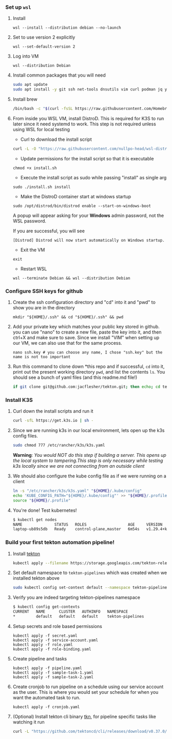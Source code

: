 
### Set up `wsl`

1. Install
    ```
    wsl --install --distribution debian --no-launch
    ```

1. Set to use version 2 explicitly
    ```
    wsl --set-default-version 2
    ```

1. Log into VM
    ```
    wsl --distribution Debian
    ```

1. Install common packages that you will need
    ```bash
    sudo apt update
    sudo apt install -y git ssh net-tools dnsutils vim curl podman jq yq
    ```

1. Install brew
    ```bash
    /bin/bash -c "$(curl -fsSL https://raw.githubusercontent.com/Homebrew/install/HEAD/install.sh)"
    ```

1. From inside you WSL VM, install DistroD.  This is required for K3S to run later since it need systemd to work.  This step is not required unless using WSL for local testing

    * Curl to download the install script
    ```bash
    curl -L -O "https://raw.githubusercontent.com/nullpo-head/wsl-distrod/main/install.sh"
    ```

    * Update permissions for the install script so that it is executable
    ```
    chmod +x install.sh
    ```

    * Execute the install script as sudo while passing "install" as single arg
    ```
    sudo ./install.sh install
    ```

    * Make the DistroD container start at windows startup
    ```
    sudo /opt/distrod/bin/distrod enable --start-on-windows-boot
    ```

    A popup will appear asking for your **Windows** admin password, not the WSL password. 

    If you are successful, you will see 

    `[Distrod] Distrod will now start automatically on Windows startup.`

    * Exit the VM
    ```
    exit
    ```

    * Restart WSL
    ```
    wsl --terminate Debian && wsl --distribution Debian
    ```

### Configure SSH keys for github

1. Create the ssh configuration directory and "cd" into it and "pwd" to show you are in the directory
    ```
    mkdir "${HOME}/.ssh" && cd "${HOME}/.ssh" && pwd
    ```

1. Add your private key which matches your public key stored in github. you can use "nano" to create a new file, paste the key into it, and then ctrl+X and make sure to save. Since we install "VIM" when setting up our VM, we can also use that for the same process. 
    ```
    nano ssh.key # you can choose any name, I chose "ssh.key" but the name is not too important
    ```

1. Run this command to clone down *this repo and if successful, `cd` into it, print out the present working directory `pwd`, and list the contents `ls`.  You should see a bunch of yaml files (and this readme.md file!)
    ```bash
    if git clone git@github.com:jacflesher/tekton.git; then echo; cd tekton; echo; pwd; echo; ls; else echo; echo "$(tput setaf 1)git clone failed$(tput sgr0)"; fi
    ```

### Install K3S

1. Curl down the install scripts and run it
    ```bash
    curl -sfL https://get.k3s.io | sh -
    ```

1. Since we are running k3s in our local environment, lets open up the k3s config files.  
    ```bash
    sudo chmod 777 /etc/rancher/k3s/k3s.yaml
    ```
    **Warning**: *You would NOT do this step if building a server. This opens up the local system to tampering.This step is only necessary while testing k3s locally since we are not connecting from an outside client*

1. We should also configure the kube config file as if we were running on a client
    ```bash
    ln -s "/etc/rancher/k3s/k3s.yaml" "${HOME}/.kube/config"
    echo 'KUBE_CONFIG_PATH="${HOME}/.kube/config"' >> "${HOME}/.profile"
    source "${HOME}/.profile"
    ```

1. You're done! Test kubernetes!
    ```bash
    $ kubectl get nodes
    NAME              STATUS   ROLES                  AGE     VERSION
    laptop-ub89s5db   Ready    control-plane,master   6m54s   v1.29.4+k3s1
    ```

### Build your first tekton automation pipeline!

1. Install [tekton](https://tekton.dev/docs/installation/pipelines)
    ```bash
    kubectl apply --filename https://storage.googleapis.com/tekton-releases/pipeline/latest/release.yaml
    ```

1. Set default namespace to `tekton-pipelines` which was created when we installed tekton above
    ```bash
    sudo kubectl config set-context default --namespace tekton-pipelines
    ```

1. Verify you are indeed targeting tekton-pipelines namespace
    ```bash
    $ kubectl config get-contexts
    CURRENT   NAME      CLUSTER   AUTHINFO   NAMESPACE
    *         default   default   default    tekton-pipelines
    ```

1. Setup secrets and role based permissions
    ```
    kubectl apply -f secret.yaml
    kubectl apply -f service-account.yaml
    kubectl apply -f role.yaml
    kubectl apply -f role-binding.yaml
    ```

1. Create pipeline and tasks
    ```
    kubectl apply -f pipeline.yaml
    kubectl apply -f sample-task-1.yaml
    kubectl apply -f sample-task-2.yaml
    ```

1. Create cronjob to run pipeline on a schedule using our service account as the user. This is where you would set your schedule for when you want the automated task to run.
    ```
    kubectl apply -f cronjob.yaml
    ```

1. (Optional) Install tekton cli binary [tkn](https://github.com/tektoncd/cli/blob/main/releases.md), for pipeline specific tasks like watching it run
    ```bash
    curl -L "https://github.com/tektoncd/cli/releases/download/v0.37.0/tektoncd-cli-0.37.0_Linux-64bit.deb" --output "tkn.deb" && sudo dpkg -i "tkn.deb"
    ```
